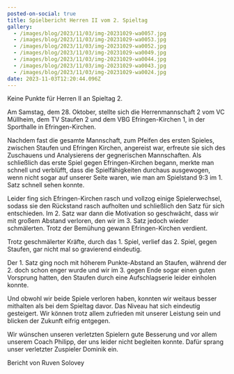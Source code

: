 ```yaml
---
posted-on-social: true
title: Spielbericht Herren II vom 2. Spieltag
gallery:
  - /images/blog/2023/11/03/img-20231029-wa0057.jpg
  - /images/blog/2023/11/03/img-20231029-wa0053.jpg
  - /images/blog/2023/11/03/img-20231029-wa0052.jpg
  - /images/blog/2023/11/03/img-20231029-wa0049.jpg
  - /images/blog/2023/11/03/img-20231029-wa0044.jpg
  - /images/blog/2023/11/03/img-20231029-wa0043.jpg
  - /images/blog/2023/11/03/img-20231029-wa0024.jpg
date: 2023-11-03T12:20:44.096Z
---
```


Keine Punkte für Herren II an Spieltag 2. 

Am Samstag, dem 28. Oktober, stellte sich die Herrenmannschaft 2 vom VC Müllheim, dem TV Staufen 2 und dem VBG Efringen-Kirchen 1, in der Sporthalle in Efringen-Kirchen.

Nachdem fast die gesamte Mannschaft, zum Pfeifen des ersten Spieles, zwischen Staufen und Efringen Kirchen, angereist war, erfreute sie sich des Zuschauens und Analysierens der gegnerischen Mannschaften. Als schließlich das erste Spiel gegen Efringen-Kirchen begann, merkte man schnell und verblüfft, dass die Spielfähigkeiten durchaus ausgewogen, wenn nicht sogar auf unserer Seite waren, wie man am Spielstand 9:3 im 1. Satz schnell sehen konnte.

Leider fing sich Efringen-Kirchen rasch und vollzog einige Spielerwechsel, sodass sie den Rückstand rasch aufholten und schließlich den Satz für sich entschieden. Im 2. Satz war dann die Motivation so geschwächt, dass wir mit großem Abstand verloren, den wir im 3. Satz jedoch wieder schmälerten. Trotz der Bemühung gewann Efringen-Kirchen verdient.

Trotz geschmälerter Kräfte, durch das 1. Spiel, verlief das 2. Spiel, gegen Staufen, gar nicht mal so gravierend eindeutig.

Der 1. Satz ging noch mit höherem Punkte-Abstand an Staufen, während der 2. doch schon enger wurde und wir im 3. gegen Ende sogar einen guten Vorsprung hatten, den Staufen durch eine Aufschlagserie leider einholen konnte.

Und obwohl wir beide Spiele verloren haben, konnten wir weitaus besser mithalten als bei dem Spieltag davor. Das Niveau hat sich eindeutig gesteigert. Wir können trotz allem zufrieden mit unserer Leistung sein und blicken der Zukunft eifrig entgegen.

Wir wünschen unseren verletzten Spielern gute Besserung und vor allem unserem Coach Philipp, der uns leider nicht begleiten konnte. Dafür sprang unser verletzter Zuspieler Dominik ein. 

Bericht von Ruven Solovey

